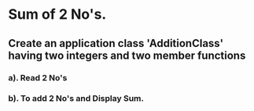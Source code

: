 # Sum of 2 No's.
## Create an application class 'AdditionClass' having two integers and two member functions 
### a). Read 2 No's  
### b). To add 2 No's and Display Sum.
